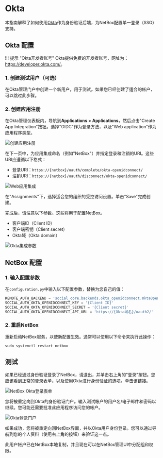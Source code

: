 # Okta

本指南解释了如何使用[Okta](https://www.okta.com/)作为身份验证后端，为NetBox配置单一登录（SSO）支持。

## Okta 配置

!!! 提示 "Okta开发者账号"
    Okta提供免费的开发者账号，网址为：<https://developer.okta.com/>。

### 1. 创建测试用户（可选）

在Okta管理门户中创建一个新用户，用于测试。如果您已经创建了适合的帐户，可以跳过此步骤。

### 2. 创建应用注册

在Okta管理仪表板内，导航到**Applications > Applications**，然后点击"Create App Integration"按钮。选择"OIDC"作为登录方法，以及"Web application"作为应用程序类型。

![创建应用注册](../../media/authentication/okta_create_app_registration.png)

在下一页中，为应用集成命名（例如"NetBox"）并指定登录和注销的URI。这些URI应遵循以下格式：

* 登录URI：`https://{netbox}/oauth/complete/okta-openidconnect/`
* 注销URI：`https://{netbox}/oauth/disconnect/okta-openidconnect/`

![Web应用集成](../../media/authentication/okta_web_app_integration.png)

在"Assignments"下，选择适合您的组织的受控访问设置。单击"Save"完成创建。

完成后，请注意以下参数。这些将用于配置NetBox。

* 客户端ID（Client ID）
* 客户端密钥（Client secret）
* Okta域（Okta domain）

![Okta集成参数](../../media/authentication/okta_integration_parameters.png)

## NetBox 配置

### 1. 输入配置参数

在`configuration.py`中输入以下配置参数，替换为您自己的值：

```python
REMOTE_AUTH_BACKEND = 'social_core.backends.okta_openidconnect.OktaOpenIdConnect'
SOCIAL_AUTH_OKTA_OPENIDCONNECT_KEY = '{Client ID}'
SOCIAL_AUTH_OKTA_OPENIDCONNECT_SECRET = '{Client secret}'
SOCIAL_AUTH_OKTA_OPENIDCONNECT_API_URL = 'https://{Okta域名}/oauth2/'
```

### 2. 重启NetBox

重新启动NetBox服务，以使新配置生效。通常可以使用以下命令来执行此操作：

```no-highlight
sudo systemctl restart netbox
```

## 测试

如果已经通过身份验证登录了NetBox，请退出，并单击右上角的"登录"按钮。您应该看到正常的登录表单，以及使用Okta进行身份验证的选项。单击该链接。

![NetBox Okta登录表单](../../media/authentication/netbox_okta_login.png)

您将被重定向到Okta的身份验证门户。输入测试帐户的用户名/电子邮件和密码以继续。您可能还需要批准此应用程序访问您的帐户。

![Okta登录门户](../../media/authentication/okta_login_portal.png)

如果成功，您将被重定向回NetBox界面，并以Okta用户身份登录。您可以通过导航到您的个人资料（使用右上角的按钮）来验证这一点。

此用户帐户已在NetBox本地复制，并且现在可以在NetBox管理UI中分配组和权限。
